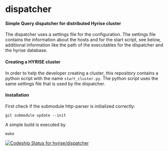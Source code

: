 dispatcher
==========

#### Simple Query dispatcher for distributed Hyrise cluster
The dispatcher uses a settings file for the configuration. The settings file contains the information about the hosts and for the start script, see below, additional information like the path of the executables for the dispatcher and the hyrise database.

#### Creating a HYRISE cluster
In order to help the developer creating a cluster, this repository contains a python script with the name `start_cluster.py`. The python script uses the same settings file that is used by the dispatcher.

#### Installation

First check if the submodule http-parser is initialized correctly:

    git submodule update --init

A simple build is executed by

	make


[ ![Codeship Status for hyrise/dispatcher](https://codeship.com/projects/5f42f5b0-4e4e-0132-79c9-32a961e53655/status)](https://codeship.com/projects/47634)
